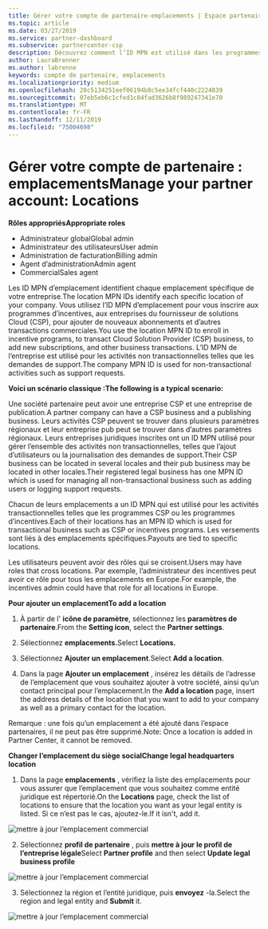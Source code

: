 ```yaml
---
title: Gérer votre compte de partenaire-emplacements | Espace partenaires
ms.topic: article
ms.date: 03/27/2019
ms.service: partner-dashboard
ms.subservice: partnercenter-csp
description: Découvrez comment l’ID MPN est utilisé dans les programmes d’incentives, les fournisseurs CSP, les abonnements et autres transactions.
author: LauraBrenner
ms.author: labrenne
keywords: compte de partenaire, emplacements
ms.localizationpriority: medium
ms.openlocfilehash: 28c5134251eef06194b8c5ee34fcf440c2224839
ms.sourcegitcommit: 07eb5eb6c1cfed1c84fad3626b8f989247341e70
ms.translationtype: MT
ms.contentlocale: fr-FR
ms.lasthandoff: 12/11/2019
ms.locfileid: "75004698"
---
```

# <a name="manage-your-partner-account-locations"></a><span data-ttu-id="17ed2-104">Gérer votre compte de partenaire : emplacements</span><span class="sxs-lookup"><span data-stu-id="17ed2-104">Manage your partner account: Locations</span></span>

<span data-ttu-id="17ed2-105">**Rôles appropriés**</span><span class="sxs-lookup"><span data-stu-id="17ed2-105">**Appropriate roles**</span></span>
-   <span data-ttu-id="17ed2-106">Administrateur global</span><span class="sxs-lookup"><span data-stu-id="17ed2-106">Global admin</span></span>
-   <span data-ttu-id="17ed2-107">Administrateur des utilisateurs</span><span class="sxs-lookup"><span data-stu-id="17ed2-107">User admin</span></span>
-   <span data-ttu-id="17ed2-108">Administration de facturation</span><span class="sxs-lookup"><span data-stu-id="17ed2-108">Billing admin</span></span>
-   <span data-ttu-id="17ed2-109">Agent d’administration</span><span class="sxs-lookup"><span data-stu-id="17ed2-109">Admin agent</span></span>
-   <span data-ttu-id="17ed2-110">Commercial</span><span class="sxs-lookup"><span data-stu-id="17ed2-110">Sales agent</span></span>

<span data-ttu-id="17ed2-111">Les ID MPN d’emplacement identifient chaque emplacement spécifique de votre entreprise.</span><span class="sxs-lookup"><span data-stu-id="17ed2-111">The location MPN IDs identify each specific location of your company.</span></span> <span data-ttu-id="17ed2-112">Vous utilisez l’ID MPN d’emplacement pour vous inscrire aux programmes d’incentives, aux entreprises du fournisseur de solutions Cloud (CSP), pour ajouter de nouveaux abonnements et d’autres transactions commerciales.</span><span class="sxs-lookup"><span data-stu-id="17ed2-112">You use the location MPN ID to enroll in incentive programs, to transact Cloud Solution Provider (CSP) business, to add new subscriptions, and other business transactions.</span></span> <span data-ttu-id="17ed2-113">L’ID MPN de l’entreprise est utilisé pour les activités non transactionnelles telles que les demandes de support.</span><span class="sxs-lookup"><span data-stu-id="17ed2-113">The company MPN ID is used for non-transactional activities such as support requests.</span></span>

<span data-ttu-id="17ed2-114">**Voici un scénario classique :**</span><span class="sxs-lookup"><span data-stu-id="17ed2-114">**The following is a typical scenario:**</span></span> 

<span data-ttu-id="17ed2-115">Une société partenaire peut avoir une entreprise CSP et une entreprise de publication.</span><span class="sxs-lookup"><span data-stu-id="17ed2-115">A partner company can have a CSP business and a publishing business.</span></span> <span data-ttu-id="17ed2-116">Leurs activités CSP peuvent se trouver dans plusieurs paramètres régionaux et leur entreprise pub peut se trouver dans d’autres paramètres régionaux. Leurs entreprises juridiques inscrites ont un ID MPN utilisé pour gérer l’ensemble des activités non transactionnelles, telles que l’ajout d’utilisateurs ou la journalisation des demandes de support.</span><span class="sxs-lookup"><span data-stu-id="17ed2-116">Their CSP business can be located in several locales and their pub business may be located in other locales.Their registered legal business has one MPN ID which is used for managing all non-transactional business such as adding users or logging support requests.</span></span> 

<span data-ttu-id="17ed2-117">Chacun de leurs emplacements a un ID MPN qui est utilisé pour les activités transactionnelles telles que les programmes CSP ou les programmes d’incentives.</span><span class="sxs-lookup"><span data-stu-id="17ed2-117">Each of their locations has an MPN ID which is used for transactional business such as CSP or incentives programs.</span></span> <span data-ttu-id="17ed2-118">Les versements sont liés à des emplacements spécifiques.</span><span class="sxs-lookup"><span data-stu-id="17ed2-118">Payouts are tied to specific locations.</span></span>

<span data-ttu-id="17ed2-119">Les utilisateurs peuvent avoir des rôles qui se croisent.</span><span class="sxs-lookup"><span data-stu-id="17ed2-119">Users may have roles that cross locations.</span></span> <span data-ttu-id="17ed2-120">Par exemple, l’administrateur des incentives peut avoir ce rôle pour tous les emplacements en Europe.</span><span class="sxs-lookup"><span data-stu-id="17ed2-120">For example, the incentives admin could have that role for all locations in Europe.</span></span>

<span data-ttu-id="17ed2-121">**Pour ajouter un emplacement**</span><span class="sxs-lookup"><span data-stu-id="17ed2-121">**To add a location**</span></span>

1. <span data-ttu-id="17ed2-122">À partir de l' **icône de paramètre**, sélectionnez les **paramètres de partenaire**.</span><span class="sxs-lookup"><span data-stu-id="17ed2-122">From the **Setting icon**, select the **Partner settings**.</span></span> 

2. <span data-ttu-id="17ed2-123">Sélectionnez **emplacements.**</span><span class="sxs-lookup"><span data-stu-id="17ed2-123">Select **Locations.**</span></span>

3. <span data-ttu-id="17ed2-124">Sélectionnez **Ajouter un emplacement**.</span><span class="sxs-lookup"><span data-stu-id="17ed2-124">Select **Add a location**.</span></span>  

4. <span data-ttu-id="17ed2-125">Dans la page **Ajouter un emplacement** , insérez les détails de l’adresse de l’emplacement que vous souhaitez ajouter à votre société, ainsi qu’un contact principal pour l’emplacement.</span><span class="sxs-lookup"><span data-stu-id="17ed2-125">In the **Add a location** page, insert the address details of the location that you want to add to your company as well as a primary contact for the location.</span></span>

<span data-ttu-id="17ed2-126">Remarque : une fois qu’un emplacement a été ajouté dans l’espace partenaires, il ne peut pas être supprimé.</span><span class="sxs-lookup"><span data-stu-id="17ed2-126">Note: Once a location is added in Partner Center, it cannot be removed.</span></span>

<span data-ttu-id="17ed2-127">**Changer l’emplacement du siège social**</span><span class="sxs-lookup"><span data-stu-id="17ed2-127">**Change legal headquarters location**</span></span>

1. <span data-ttu-id="17ed2-128">Dans la page **emplacements** , vérifiez la liste des emplacements pour vous assurer que l’emplacement que vous souhaitez comme entité juridique est répertorié.</span><span class="sxs-lookup"><span data-stu-id="17ed2-128">On the **Locations** page, check the list of locations to ensure that the location you want as your legal entity is listed.</span></span> <span data-ttu-id="17ed2-129">Si ce n’est pas le cas, ajoutez-le.</span><span class="sxs-lookup"><span data-stu-id="17ed2-129">If it isn't, add it.</span></span>

![mettre à jour l’emplacement commercial](images/updatepartnerprofile2.png)

2. <span data-ttu-id="17ed2-131">Sélectionnez **profil de partenaire** , puis **mettre à jour le profil de l’entreprise légale**</span><span class="sxs-lookup"><span data-stu-id="17ed2-131">Select **Partner profile** and then select **Update legal business profile**</span></span>

![mettre à jour l’emplacement commercial](images/updatepartnerprofile1.png)

3. <span data-ttu-id="17ed2-133">Sélectionnez la région et l’entité juridique, puis **envoyez** -la.</span><span class="sxs-lookup"><span data-stu-id="17ed2-133">Select the region and legal entity and **Submit** it.</span></span>

![mettre à jour l’emplacement commercial](images/updatepartnerprofile3.png)

